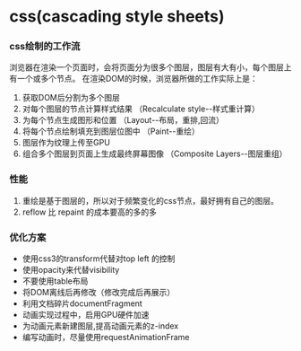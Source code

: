 
# css(cascading style sheets)

### css绘制的工作流
浏览器在渲染一个页面时，会将页面分为很多个图层，图层有大有小，每个图层上有一个或多个节点。 在渲染DOM的时候，浏览器所做的工作实际上是：

1. 获取DOM后分割为多个图层
1. 对每个图层的节点计算样式结果 （Recalculate style--样式重计算）
1. 为每个节点生成图形和位置 （Layout--布局，重排,回流）
1. 将每个节点绘制填充到图层位图中 （Paint--重绘）
1. 图层作为纹理上传至GPU
1. 组合多个图层到页面上生成最终屏幕图像 （Composite Layers--图层重组）


### 性能
1. 重绘是基于图层的，所以对于频繁变化的css节点，最好拥有自己的图层。
2. reflow 比 repaint 的成本要高的多的多

### 优化方案
- 使用css3的transform代替对top left 的控制
- 使用opacity来代替visibility
- 不要使用table布局
- 将DOM离线后再修改（修改完成后再展示）
- 利用文档碎片documentFragment
- 动画实现过程中，启用GPU硬件加速
- 为动画元素新建图层,提高动画元素的z-index
- 编写动画时，尽量使用requestAnimationFrame
